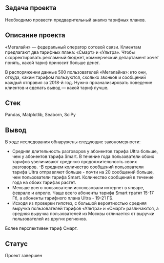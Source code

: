 ## Задача проекта
Необходимо провести предварительный анализ тарифных планов.

## Описание проекта
«Мегалайн» — федеральный оператор сотовой связи. Клиентам предлагают два тарифных плана: «Смарт» и «Ультра». Чтобы скорректировать рекламный бюджет, коммерческий департамент хочет понять, какой тариф приносит больше денег.

В распоряжении данные 500 пользователей «Мегалайна»: кто они, откуда, каким тарифом пользуются, сколько звонков и сообщений каждый отправил за 2018-й год. Нужно проанализировать поведение клиентов и сделать вывод — какой тариф лучше.

## Стек
Pandas, Matplotlib, Seaborn, SciPy

## Вывод
В ходе исследования обнаружены следующие закономерности:
- Средняя длительность разговоров у абонентов тарифа Ultra больше, чем у абонентов тарифа Smart. В течение года пользователи обоих тарифов увеличивают среднюю продолжительность своих разговоров.
-В среднем количество сообщений пользователи тарифа Ultra отправляют больше - почти на 20 сообщений больше, чем пользователи тарифа Smart. Количество сообщений в течение года на обоих тарифак растет. 
- Меньше всего пользователи использовали интернет в январе, феврале и апреле. Чаще всего абоненты тарифа Smart тратят 15-17 Гб, а абоненты тарифного плана Ultra - 19-21 ГБ.
- Исходя из проверки гипотез, с большой вероятностью средняя выручка пользователей тарифов «Ультра» и «Смарт» различаются, а средняя выручка пользователей из Москвы отличается от выручки пользователей из других регионов.

Более перспективен тариф Смарт.

## Статус
Проект завершен
